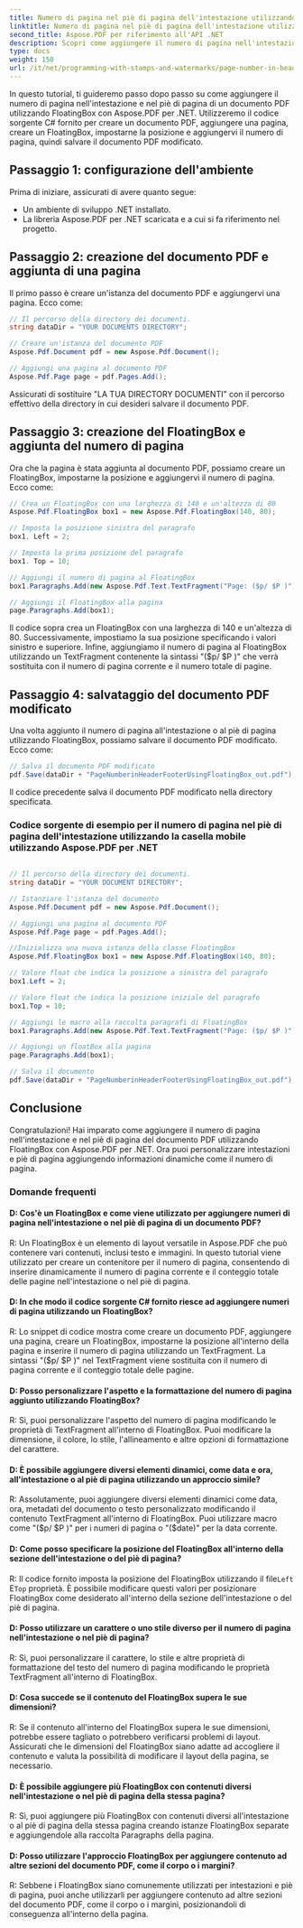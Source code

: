 ```yaml
---
title: Numero di pagina nel piè di pagina dell'intestazione utilizzando la casella mobile
linktitle: Numero di pagina nel piè di pagina dell'intestazione utilizzando la casella mobile
second_title: Aspose.PDF per riferimento all'API .NET
description: Scopri come aggiungere il numero di pagina nell'intestazione e nel piè di pagina di un documento PDF con Aspose.PDF per .NET.
type: docs
weight: 150
url: /it/net/programming-with-stamps-and-watermarks/page-number-in-header-footer-using-floating-box/
---
```

In questo tutorial, ti guideremo passo dopo passo su come aggiungere il numero di pagina nell'intestazione e nel piè di pagina di un documento PDF utilizzando FloatingBox con Aspose.PDF per .NET. Utilizzeremo il codice sorgente C# fornito per creare un documento PDF, aggiungere una pagina, creare un FloatingBox, impostarne la posizione e aggiungervi il numero di pagina, quindi salvare il documento PDF modificato.

## Passaggio 1: configurazione dell'ambiente

Prima di iniziare, assicurati di avere quanto segue:

- Un ambiente di sviluppo .NET installato.
- La libreria Aspose.PDF per .NET scaricata e a cui si fa riferimento nel progetto.

## Passaggio 2: creazione del documento PDF e aggiunta di una pagina

Il primo passo è creare un'istanza del documento PDF e aggiungervi una pagina. Ecco come:

```csharp
// Il percorso della directory dei documenti.
string dataDir = "YOUR DOCUMENTS DIRECTORY";

// Creare un'istanza del documento PDF
Aspose.Pdf.Document pdf = new Aspose.Pdf.Document();

// Aggiungi una pagina al documento PDF
Aspose.Pdf.Page page = pdf.Pages.Add();
```

Assicurati di sostituire "LA TUA DIRECTORY DOCUMENTI" con il percorso effettivo della directory in cui desideri salvare il documento PDF.

## Passaggio 3: creazione del FloatingBox e aggiunta del numero di pagina

Ora che la pagina è stata aggiunta al documento PDF, possiamo creare un FloatingBox, impostarne la posizione e aggiungervi il numero di pagina. Ecco come:

```csharp
// Crea un FloatingBox con una larghezza di 140 e un'altezza di 80
Aspose.Pdf.FloatingBox box1 = new Aspose.Pdf.FloatingBox(140, 80);

// Imposta la posizione sinistra del paragrafo
box1. Left = 2;

// Imposta la prima posizione del paragrafo
box1. Top = 10;

// Aggiungi il numero di pagina al FloatingBox
box1.Paragraphs.Add(new Aspose.Pdf.Text.TextFragment("Page: ($p/ $P )"));

// Aggiungi il FloatingBox alla pagina
page.Paragraphs.Add(box1);
```

Il codice sopra crea un FloatingBox con una larghezza di 140 e un'altezza di 80. Successivamente, impostiamo la sua posizione specificando i valori sinistro e superiore. Infine, aggiungiamo il numero di pagina al FloatingBox utilizzando un TextFragment contenente la sintassi "($p/ $P )" che verrà sostituita con il numero di pagina corrente e il numero totale di pagine.

## Passaggio 4: salvataggio del documento PDF modificato

Una volta aggiunto il numero di pagina all'intestazione o al piè di pagina utilizzando FloatingBox, possiamo salvare il documento PDF modificato. Ecco come:

```csharp
// Salva il documento PDF modificato
pdf.Save(dataDir + "PageNumberinHeaderFooterUsingFloatingBox_out.pdf");
```

Il codice precedente salva il documento PDF modificato nella directory specificata.

### Codice sorgente di esempio per il numero di pagina nel piè di pagina dell'intestazione utilizzando la casella mobile utilizzando Aspose.PDF per .NET 
```csharp

// Il percorso della directory dei documenti.
string dataDir = "YOUR DOCUMENT DIRECTORY";

// Istanziare l'istanza del documento
Aspose.Pdf.Document pdf = new Aspose.Pdf.Document();

// Aggiungi una pagina al documento PDF
Aspose.Pdf.Page page = pdf.Pages.Add();

//Inizializza una nuova istanza della classe FloatingBox
Aspose.Pdf.FloatingBox box1 = new Aspose.Pdf.FloatingBox(140, 80);

// Valore float che indica la posizione a sinistra del paragrafo
box1.Left = 2;

// Valore float che indica la posizione iniziale del paragrafo
box1.Top = 10;

// Aggiungi le macro alla raccolta paragrafi di FloatingBox
box1.Paragraphs.Add(new Aspose.Pdf.Text.TextFragment("Page: ($p/ $P )"));

// Aggiungi un floatBox alla pagina
page.Paragraphs.Add(box1);

// Salva il documento
pdf.Save(dataDir + "PageNumberinHeaderFooterUsingFloatingBox_out.pdf");

```

## Conclusione

Congratulazioni! Hai imparato come aggiungere il numero di pagina nell'intestazione e nel piè di pagina del documento PDF utilizzando FloatingBox con Aspose.PDF per .NET. Ora puoi personalizzare intestazioni e piè di pagina aggiungendo informazioni dinamiche come il numero di pagina.

### Domande frequenti

#### D: Cos'è un FloatingBox e come viene utilizzato per aggiungere numeri di pagina nell'intestazione o nel piè di pagina di un documento PDF?

R: Un FloatingBox è un elemento di layout versatile in Aspose.PDF che può contenere vari contenuti, inclusi testo e immagini. In questo tutorial viene utilizzato per creare un contenitore per il numero di pagina, consentendo di inserire dinamicamente il numero di pagina corrente e il conteggio totale delle pagine nell'intestazione o nel piè di pagina.

#### D: In che modo il codice sorgente C# fornito riesce ad aggiungere numeri di pagina utilizzando un FloatingBox?

R: Lo snippet di codice mostra come creare un documento PDF, aggiungere una pagina, creare un FloatingBox, impostarne la posizione all'interno della pagina e inserire il numero di pagina utilizzando un TextFragment. La sintassi "($p/ $P )" nel TextFragment viene sostituita con il numero di pagina corrente e il conteggio totale delle pagine.

#### D: Posso personalizzare l'aspetto e la formattazione del numero di pagina aggiunto utilizzando FloatingBox?

R: Sì, puoi personalizzare l'aspetto del numero di pagina modificando le proprietà di TextFragment all'interno di FloatingBox. Puoi modificare la dimensione, il colore, lo stile, l'allineamento e altre opzioni di formattazione del carattere.

#### D: È possibile aggiungere diversi elementi dinamici, come data e ora, all'intestazione o al piè di pagina utilizzando un approccio simile?

R: Assolutamente, puoi aggiungere diversi elementi dinamici come data, ora, metadati del documento o testo personalizzato modificando il contenuto TextFragment all'interno di FloatingBox. Puoi utilizzare macro come "($p/ $P )" per i numeri di pagina o "($date)" per la data corrente.

#### D: Come posso specificare la posizione del FloatingBox all'interno della sezione dell'intestazione o del piè di pagina?
 R: Il codice fornito imposta la posizione del FloatingBox utilizzando il file`Left` E`Top` proprietà. È possibile modificare questi valori per posizionare FloatingBox come desiderato all'interno della sezione dell'intestazione o del piè di pagina.

#### D: Posso utilizzare un carattere o uno stile diverso per il numero di pagina nell'intestazione o nel piè di pagina?

R: Sì, puoi personalizzare il carattere, lo stile e altre proprietà di formattazione del testo del numero di pagina modificando le proprietà TextFragment all'interno di FloatingBox.

#### D: Cosa succede se il contenuto del FloatingBox supera le sue dimensioni?

R: Se il contenuto all'interno del FloatingBox supera le sue dimensioni, potrebbe essere tagliato o potrebbero verificarsi problemi di layout. Assicurati che le dimensioni del FloatingBox siano adatte ad accogliere il contenuto e valuta la possibilità di modificare il layout della pagina, se necessario.

#### D: È possibile aggiungere più FloatingBox con contenuti diversi nell'intestazione o nel piè di pagina della stessa pagina?

R: Sì, puoi aggiungere più FloatingBox con contenuti diversi all'intestazione o al piè di pagina della stessa pagina creando istanze FloatingBox separate e aggiungendole alla raccolta Paragraphs della pagina.

#### D: Posso utilizzare l'approccio FloatingBox per aggiungere contenuto ad altre sezioni del documento PDF, come il corpo o i margini?

R: Sebbene i FloatingBox siano comunemente utilizzati per intestazioni e piè di pagina, puoi anche utilizzarli per aggiungere contenuto ad altre sezioni del documento PDF, come il corpo o i margini, posizionandoli di conseguenza all'interno della pagina.
